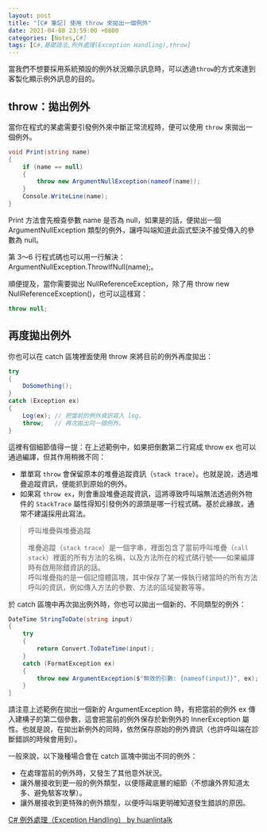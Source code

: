 ```yaml
---
layout: post
title: "[C# 筆記] 使用 throw 來拋出一個例外"
date: 2021-04-08 23:59:00 +0800
categories: [Notes,C#]
tags: [C#,基礎語法,例外處理(Exception Handling),throw]
---
```


當我們不想要採用系統預設的例外狀況顯示訊息時，可以透過`throw`的方式來達到客製化顯示例外訊息的目的。     


## throw：拋出例外

當你在程式的某處需要引發例外來中斷正常流程時，便可以使用 `throw` 來拋出一個例外。

```c#
void Print(string name)
{
    if (name == null)
    {
        throw new ArgumentNullException(nameof(name));
    }
    Console.WriteLine(name);
}
```

Print 方法會先檢查參數 name 是否為 null，如果是的話，便拋出一個 ArgumentNullException 類型的例外，讓呼叫端知道此函式堅決不接受傳入的參數為 null。       

第 3～6 行程式碼也可以用一行解決：ArgumentNullException.ThrowIfNull(name);。        

順便提及，當你需要拋出 NullReferenceException，除了用 throw new NullReferenceException()，也可以這樣寫：

```c#
throw null;
```

## 再度拋出例外

你也可以在 catch 區塊裡面使用 throw 來將目前的例外再度拋出：

```c#
try
{
    DoSomething();
}
catch (Exception ex)
{
    Log(ex); // 把當前的例外資訊寫入 log。
    throw;   // 再次拋出同一個例外。
}
```

這裡有個細節值得一提：在上述範例中，如果把倒數第二行寫成 throw ex 也可以通過編譯，但其作用稍微不同：

- 單單寫 `throw` 會保留原本的堆疊追蹤資訊（`stack trace`）。也就是說，透過堆疊追蹤資訊，便能抓到原始的例外。
- 如果寫 `throw ex`，則會重設堆疊追蹤資訊，這將導致呼叫端無法透過例外物件的 `StackTrace` 屬性得知引發例外的源頭是哪一行程式碼。基於此緣故，通常不建議採用此寫法。



> 呼叫堆疊與堆疊追蹤
>       
> 堆疊追蹤（`stack trace`）是一個字串，裡面包含了當前呼叫堆疊（`call stack`）裡面的所有方法的名稱，以及方法所在的程式碼行號——如果編譯時有啟用除錯資訊的話。     
> 呼叫堆疊指的是一個記憶體區塊，其中保存了某一條執行緒當時的所有方法呼叫的資訊，例如傳入方法的參數、方法的區域變數等等。


於 catch 區塊中再次拋出例外時，你也可以拋出一個新的、不同類型的例外：

```c#
DateTime StringToDate(string input)
{
    try
    {
        return Convert.ToDateTime(input);
    }
    catch (FormatException ex)
    {
        throw new ArgumentException($"無效的引數: {nameof(input)}", ex);
    }
}
```

請注意上述範例在拋出一個新的 ArgumentException 時，有把當前的例外 ex 傳入建構子的第二個參數，這會把當前的例外保存於新例外的 InnerException 屬性。也就是說，在拋出新例外的同時，依然保存原始的例外資訊（也許呼叫端在診斷錯誤的時候會用到）。

一般來說，以下幾種場合會在 catch 區塊中拋出不同的例外：

- 在處理當前的例外時，又發生了其他意外狀況。
- 讓外層接收到更一般的例外類型，以便隱藏底層的細節（不想讓外界知道太多、避免駭客攻擊）。
- 讓外層接收到更特殊的例外類型，以便呼叫端更明確知道發生錯誤的原因。



[C# 例外處理（Exception Handling） by huanlintalk](https://www.huanlintalk.com/2022/09/csharp-exception-handling.html)      